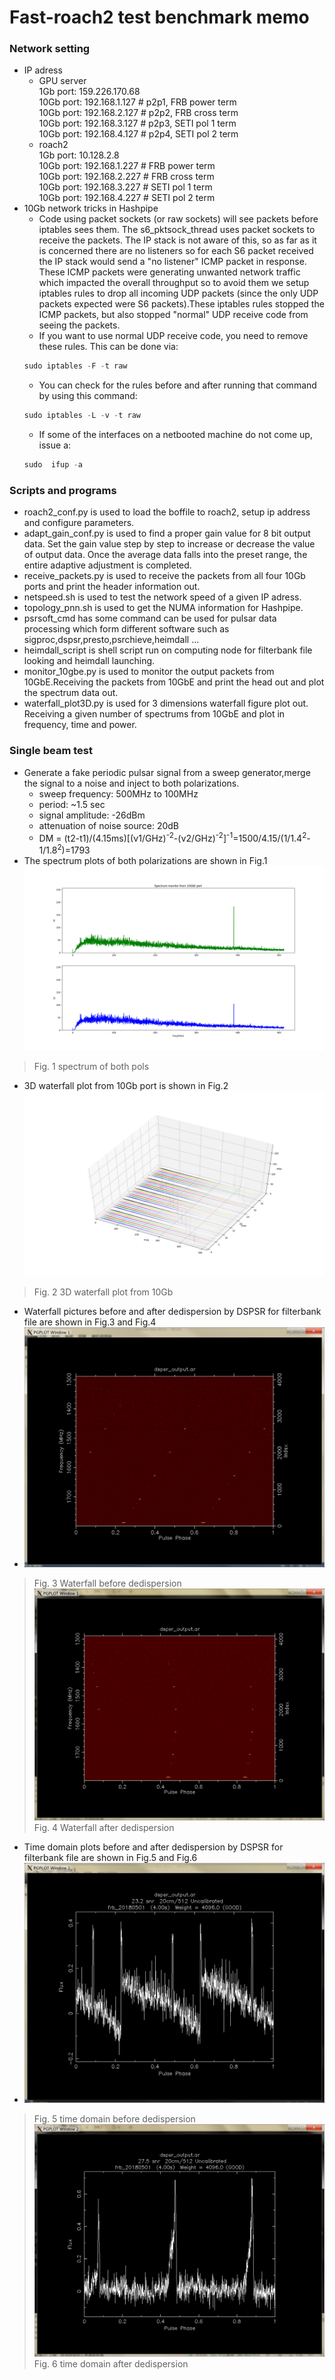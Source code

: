 # Fast-roach2 test benchmark memo
### Network setting
* IP adress
	* GPU server<br>
	1Gb port: 159.226.170.68<br>
	10Gb port: 192.168.1.127 # p2p1, FRB power term<br>
	10Gb port: 192.168.2.127 # p2p2, FRB cross term<br>
  	10Gb port: 192.168.3.127 # p2p3, SETI pol 1 term<br>
    10Gb port: 192.168.4.127 # p2p4, SETI pol 2 term<br>    
	* roach2<br>
1Gb port: 10.128.2.8<br>
	10Gb port: 192.168.1.227 # FRB power term<br>
	10Gb port: 192.168.2.227 # FRB cross term<br>
  	10Gb port: 192.168.3.227 # SETI pol 1 term<br>
    10Gb port: 192.168.4.227 # SETI pol 2 term<br>
* 10Gb network tricks in Hashpipe
	* Code using packet sockets (or raw sockets) will see packets before iptables sees them.  The s6_pktsock_thread uses packet sockets to receive the packets.  The IP stack is not aware of this, so as far as it is concerned there are no listeners so for each S6 packet received the IP stack would send a "no listener" ICMP packet in response. These ICMP packets were generating unwanted network traffic which impacted the overall throughput so to avoid them we setup iptables rules to drop all incoming UDP packets (since the only UDP packets expected were S6 packets).These iptables rules stopped the ICMP packets, but also stopped "normal" UDP receive code from seeing the packets.  
	* If you want to use normal UDP receive code, you need to remove these rules.  This can be done via:
	```javascript
	sudo iptables -F -t raw
	```
	* You can check for the rules before and after running that command by using this command:
	```javascript
	sudo iptables -L -v -t raw
	```    
	* If some of the interfaces on a netbooted machine do not come up, issue a:<br>
	```javascript
	sudo  ifup -a
	```
### Scripts and programs
* roach2_conf.py is used to load the boffile to roach2, setup ip address and configure parameters.
*  adapt_gain_conf.py is used to find a proper gain value for 8 bit output data. Set the gain value step by step to increase or decrease the value of output data. Once the average data falls into the preset range, the entire adaptive adjustment is completed. 
*  receive_packets.py is used to receive the packets from all four 10Gb ports and print the header information out.
*  netspeed.sh is used to test the network speed of a given IP adress. 
*  topology_pnn.sh is used to get the NUMA information for Hashpipe.
*  psrsoft_cmd has some command can be used for pulsar data processing which form different software such as sigproc,dspsr,presto,psrchieve,heimdall ...
*  heimdall_script is shell script run on computing node for filterbank file looking and heimdall launching.  
*  monitor_10gbe.py is used to monitor the output packets from 10GbE.Receiving the packets from 10GbE and print the head out and plot the spectrum data out.
* waterfall_plot3D.py is used for 3 dimensions waterfall figure plot out. Receiving a given number of spectrums from 10GbE and plot in frequency, time and power.	
### Single beam test
* Generate a fake periodic pulsar signal from a sweep generator,merge the signal to a noise and inject to both polarizations.
	* sweep frequency: 500MHz to 100MHz
	* period: ~1.5 sec
	* signal amplitude: -26dBm
	* attenuation of noise source: 20dB	 
	* DM = (t2-t1)/(4.15ms)[(ν1/GHz)<sup>-2</sup>-(ν2/GHz)<sup>-2</sup>]<sup>-1</sup>=1500/4.15/(1/1.4<sup>2</sup>-1/1.8<sup>2</sup>)=1793
* The spectrum plots of both polarizations are shown in Fig.1
![spectrum of both pols](spectrum_2pols.png)
> Fig. 1 spectrum of both pols
* 3D waterfall plot from 10Gb port is shown in Fig.2
![3D waterfall plot from 10Gb](waterfall_3D.png)
> Fig. 2 3D waterfall plot from 10Gb
* Waterfall pictures before and after dedispersion by DSPSR for filterbank file are shown in Fig.3 and Fig.4
* ![Waterfall before dedispersion](waterfall_before_dedisp.png)
> Fig. 3 Waterfall before dedispersion
> ![Waterfall after dedispersion](waterfall_after_dedisp.png)
> Fig. 4 Waterfall after dedispersion
* Time domain plots before and after dedispersion by DSPSR for filterbank file are shown in Fig.5 and Fig.6
* ![time domain before dedispersion](time_domain_before_dedisp.png)
> Fig. 5 time domain before dedispersion
> ![time domain after dedispersion](time_domain_after_dedisp.png)
> Fig. 6 time domain after dedispersion
